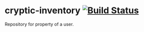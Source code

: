 # cryptic-inventory [![Build Status](https://travis-ci.com/cryptic-game/cryptic-inventory.svg?branch=master)](https://travis-ci.com/cryptic-game/cryptic-inventory)
Repository for property of a user.
